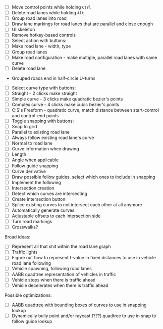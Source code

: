 - [ ] Move control points while holding `Ctrl`
- [ ] Delete road lanes while holding `Alt`
- [ ] Group road lanes into road
 - [ ] Draw lane markings for road lanes that are parallel and close enough
- [ ] UI skeleton
- [ ] Remove hotkey-based controls
- [ ] Select action with buttons:
 - [ ] Make road lane - width, type
 - [ ] Group road lanes
 - [ ] Make road configuration - make multiple, parallel road lanes with same curve
 - [ ] Delete road lane
- Grouped roads end in half-circle U-turns
- [ ] Select curve type with buttons:
 - [ ] Straight - 2 clicks make straight
 - [ ] Simple curve - 3 clicks make quadratic bezier's points
 - [ ] Complex curve - 4 clicks make cubic bezier's points
 - [ ] C:S's Freeform - quadratic curve, match distance between start-control and control-end points
- [ ] Toggle snapping with buttons:
 - [ ] Snap to grid
 - [ ] Parallel to existing road lane
  - [ ] Always follow existing road lane's curve
 - [ ] Normal to road lane
- [ ] Curve information when drawing
 - [ ] Length
 - [ ] Angle when applicable
- [ ] Follow guide snapping
 - [ ] Curve derivative
 - [ ] Draw possible follow guides, select which ones to include in snapping
 - [ ] Implement the following
- [ ] Intersection creation
 - [ ] Detect which curves are intersecting
 - [ ] Create intersection button
 - [ ] Splice existing curves to not intersect each other at all anymore
 - [ ] Automatically generate curves
 - [ ] Adjustable offsets to each intersection side
 - [ ] Turn road markings
 - [ ] Crosswalks?

Broad ideas:
- [ ] Represent all that shit within the road lane graph
- [ ] Traffic lights
- [ ] Figure out how to represent t-value in fixed distances to use in vehicle road lane following
- [ ] Vehicle spawning, following road lanes
- [ ] AABB quadtree representation of vehicles in traffic
- [ ] Vehicle stops when there is traffic ahead
- [ ] Vehicle decelerates when there is traffic ahead

Possible optimizations:
- [ ] AABB quadtree with bounding boxes of curves to use in snapping lookup
- [ ] Dynamically buily point and/or raycast (???) quadtree to use in snap to follow guide lookup
